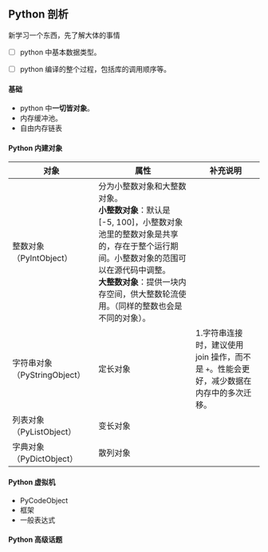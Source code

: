 ## Python 剖析

新学习一个东西，先了解大体的事情

- [ ] python 中基本数据类型。
- [ ] python 编译的整个过程，包括库的调用顺序等。


#### 基础

- python 中**一切皆对象**。
- 内存缓冲池。
- 自由内存链表



#### Python 内建对象

对象 | 属性 | 补充说明
--- | --- | ---
整数对象（PyIntObject） | 分为小整数对象和大整数对象。<br> **小整数对象**：默认是 [-5, 100]，小整数对象池里的整数对象是共享的，存在于整个运行期间。小整数对象的范围可以在源代码中调整。<br> **大整数对象**：提供一块内存空间，供大整数轮流使用。（同样的整数也会是不同的对象）。
字符串对象（PyStringObject） | 定长对象 | 1.字符串连接时，建议使用 join 操作，而不是 ```+```。性能会更好，减少数据在内存中的多次迁移。
列表对象（PyListObject） | 变长对象 | 
字典对象（PyDictObject）| 散列对象 |



#### Python 虚拟机

- PyCodeObject 
- 框架
- 一般表达式


#### Python 高级话题

